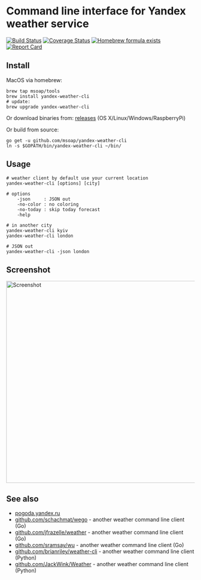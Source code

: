 Command line interface for Yandex weather service
=================================================

[![Build Status](https://travis-ci.org/msoap/yandex-weather-cli.svg?branch=master)](https://travis-ci.org/msoap/yandex-weather-cli)
[![Coverage Status](https://coveralls.io/repos/github/msoap/yandex-weather-cli/badge.svg?branch=master)](https://coveralls.io/github/msoap/yandex-weather-cli?branch=master)
[![Homebrew formula exists](https://img.shields.io/badge/homebrew-🍺-d7af72.svg)](https://github.com/msoap/yandex-weather-cli#install)
[![Report Card](https://goreportcard.com/badge/github.com/msoap/yandex-weather-cli)](https://goreportcard.com/report/github.com/msoap/yandex-weather-cli)

Install
-------

MacOS via homebrew:

    brew tap msoap/tools
    brew install yandex-weather-cli
    # update:
    brew upgrade yandex-weather-cli

Or download binaries from: [releases](https://github.com/msoap/yandex-weather-cli/releases) (OS X/Linux/Windows/RaspberryPi)

Or build from source:

    go get -u github.com/msoap/yandex-weather-cli
    ln -s $GOPATH/bin/yandex-weather-cli ~/bin/

Usage
-----

    # weather client by default use your current location
    yandex-weather-cli [options] [city]

    # options
        -json     : JSON out
        -no-color : no coloring
        -no-today : skip today forecast
        -help

    # in another city
    yandex-weather-cli kyiv
    yandex-weather-cli london

    # JSON out
    yandex-weather-cli -json london

Screenshot
----------
<img src="https://raw.githubusercontent.com/msoap/yandex-weather-cli/misc/img/yandex-weather.go.2015-12-28.0.screenshot.png" align="center" alt="Screenshot" height="539" width="764">

See also
--------

  * [pogoda.yandex.ru](https://pogoda.yandex.ru/)
  * [github.com/schachmat/wego](https://github.com/schachmat/wego) - another weather command line client (Go)
  * [github.com/jfrazelle/weather](https://github.com/jfrazelle/weather) - another weather command line client (Go)
  * [github.com/sramsay/wu](https://github.com/sramsay/wu) - another weather command line client (Go)
  * [github.com/brianriley/weather-cli](https://github.com/brianriley/weather-cli) - another weather command line client (Python)
  * [github.com/JackWink/Weather](https://github.com/JackWink/Weather) - another weather command line client (Python)
